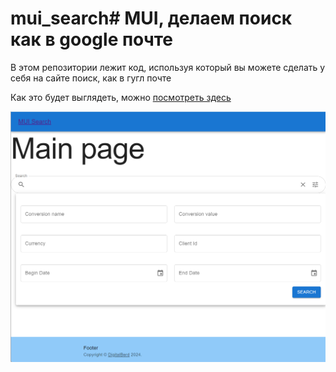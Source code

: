 # mui_search# MUI, делаем поиск как в google почте

В этом репозитории лежит код, используя который вы можете сделать у себя на сайте поиск, как в гугл почте

Как это будет выглядеть, можно [посмотреть здесь](https://mui-search.digitalberd.com)

![](https://github.com/digitalberd/mui_search/blob/main/mui_search/public/Search.png?raw=true)